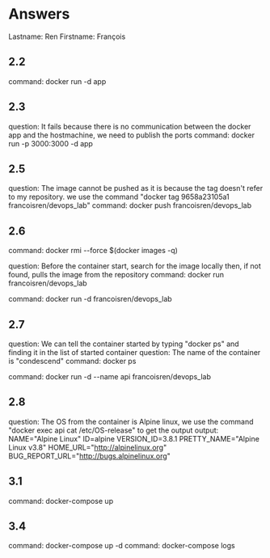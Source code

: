 # Answers

Lastname: Ren
Firstname: François

## 2.2
command: docker run -d app

## 2.3
question: It fails because there is no communication between the docker app and the hostmachine, we need to publish the ports
command: docker run -p 3000:3000 -d app

## 2.5
question: The image cannot be pushed as it is because the tag doesn't refer to my repository. we use the command "docker tag 9658a23105a1 francoisren/devops_lab"
command: docker push francoisren/devops_lab

## 2.6
command: docker rmi --force $(docker images -q)

question: Before the container start, search for the image locally then, if not found, pulls the image from the repository
command: docker run francoisren/devops_lab

command: docker run -d francoisren/devops_lab

## 2.7
question: We can tell the container started by typing "docker ps" and finding it in the list of started container
question: The name of the container is "condescend"
command: docker ps

command: docker run -d --name api francoisren/devops_lab

## 2.8
question: The OS from the container is Alpine linux, we use the command "docker exec api cat /etc/OS-release" to get the output
output: 
NAME="Alpine Linux"
ID=alpine
VERSION_ID=3.8.1
PRETTY_NAME="Alpine Linux v3.8"
HOME_URL="http://alpinelinux.org"
BUG_REPORT_URL="http://bugs.alpinelinux.org"

## 3.1
command: docker-compose up

## 3.4
command: docker-compose up -d
command: docker-compose logs

    
      